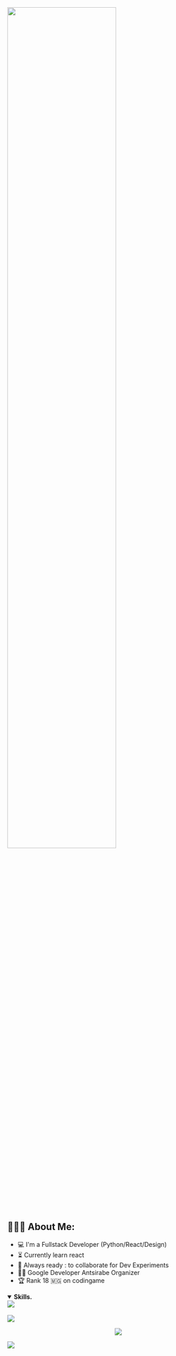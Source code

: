 <img src="https://readme-typing-svg.demolab.com?font=Inconsolata&weight=500&size=50&duration=4000&pause=300&color=4dffb5&center=true&vCenter=true&multiline=true&repeat=false&random=false&width=1300&height=140&lines=Hello+;I'm+Luca%2C+a+Python+and+React+developer" width="70%" />

<h2 align="left">👨🏻‍💻 About Me:</h2>

- :computer: I'm a Fullstack Developer (Python/React/Design)
- :hourglass_flowing_sand: Currently learn react
- :rocket: Always ready : to collaborate for Dev Experiments
- :man_technologist: Google Developer Antsirabe Organizer
- :trophy: Rank 18 🇲🇬 on codingame
<details open>
    <summary align="left">
        <b align="center">Skills.</b>
    </summary>
    <img src="assets/borderseparator.gif"/>
    <br/>
    <br/>
    <div>
        <img src="https://skillicons.dev/icons?i=python,django,flask,fastapi,react,html,css,js,figma,tailwind,bootstrap,git,github,mysql,postgres"/>
    </div>
</details>
<p align="center">
  <img src ="https://github-readme-streak-stats.herokuapp.com?user=LucaZH&theme=darcula&hide_border=true&background=FFFFFF00">
</p>
<img src='https://komarev.com/ghpvc/?username=lucazh&style=for-the-badge'>
